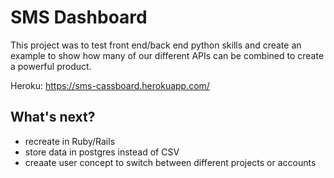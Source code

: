 # SMS Dashboard 

This project was to test front end/back end python skills and create an example to show how many of our different APIs can be combined to create a powerful product. 

Heroku: https://sms-cassboard.herokuapp.com/

## What's next? 
- recreate in Ruby/Rails 
- store data in postgres instead of CSV
- creaate user concept to switch between different projects or accounts 
